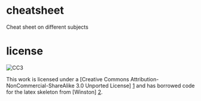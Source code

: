 cheatsheet
==========

Cheat sheet on different subjects


license
=======

![CC3](http://i.creativecommons.org/l/by-nc-sa/3.0/88x31.png)

This work is licensed under a [Creative Commons Attribution-NonCommercial-ShareAlike 3.0 Unported License] [1] and
has borrowed code for the latex skeleton from [Winston] [2].

  [1]: http://creativecommons.org/licenses/by-nc-sa/3.0/ "Creative Commons Attribution-NonCommercial-ShareAlike 3.0 Unported License"
  [2]: http://www.stdout.org/~winston/latex/ "Winston"

